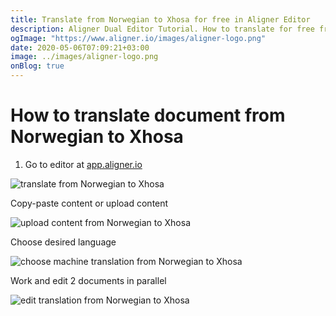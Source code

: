 ```yaml
---
title: Translate from Norwegian to Xhosa for free in Aligner Editor
description: Aligner Dual Editor Tutorial. How to translate for free from Norwegian to Xhosa. Aligner is multilingual document management platform. 
ogImage: "https://www.aligner.io/images/aligner-logo.png"
date: 2020-05-06T07:09:21+03:00
image: ../images/aligner-logo.png
onBlog: true
---
```


# How to translate document from Norwegian to Xhosa

1. Go to editor at [app.aligner.io](https://app.aligner.io "Aligner App web page")

![translate from Norwegian to Xhosa](../aligner-blank-editor.png "translate from Norwegian to Xhosa")

Copy-paste content or upload content

![upload content from Norwegian to Xhosa](../aligner-uploaded-document.png "upload content from Norwegian to Xhosa")

Choose desired language

![choose machine translation from Norwegian to Xhosa](../aligner-language-dropdown.png "choose machine translation from Norwegian to Xhosa")

Work and edit 2 documents in parallel

![edit translation from Norwegian to Xhosa](../aligner-double-sitded-editor.png "edit translation from Norwegian to Xhosa")

